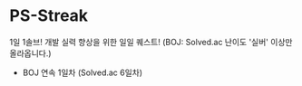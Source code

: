 # PS-Streak
1일 1솔브! 개발 실력 향상을 위한 일일 퀘스트!
(BOJ: Solved.ac 난이도 '실버' 이상만 올라옵니다.)

* BOJ 연속 1일차 (Solved.ac 6일차)
